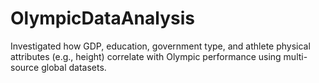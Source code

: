 # OlympicDataAnalysis
Investigated how GDP, education, government type, and athlete physical attributes (e.g., height) correlate with Olympic performance using multi-source global datasets.
